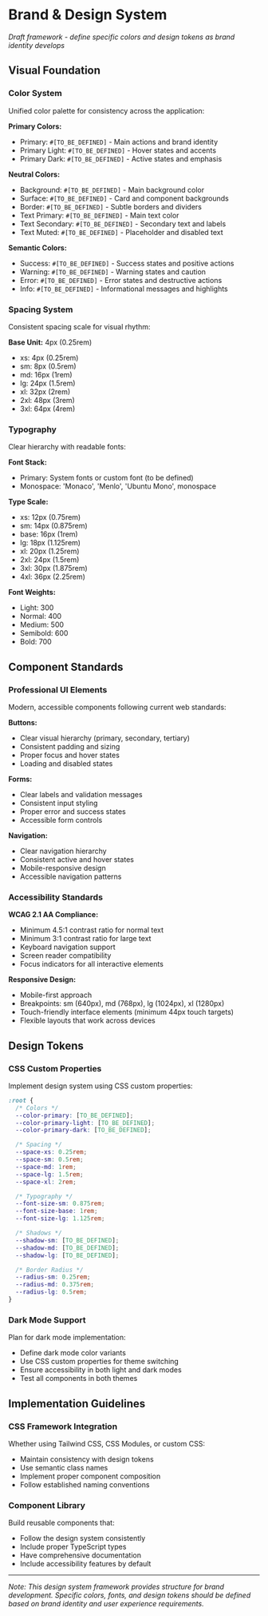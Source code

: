 # Brand & Design System

_Draft framework - define specific colors and design tokens as brand identity develops_

## Visual Foundation

### Color System

Unified color palette for consistency across the application:

**Primary Colors:**

- Primary: `#[TO_BE_DEFINED]` - Main actions and brand identity
- Primary Light: `#[TO_BE_DEFINED]` - Hover states and accents
- Primary Dark: `#[TO_BE_DEFINED]` - Active states and emphasis

**Neutral Colors:**

- Background: `#[TO_BE_DEFINED]` - Main background color
- Surface: `#[TO_BE_DEFINED]` - Card and component backgrounds
- Border: `#[TO_BE_DEFINED]` - Subtle borders and dividers
- Text Primary: `#[TO_BE_DEFINED]` - Main text color
- Text Secondary: `#[TO_BE_DEFINED]` - Secondary text and labels
- Text Muted: `#[TO_BE_DEFINED]` - Placeholder and disabled text

**Semantic Colors:**

- Success: `#[TO_BE_DEFINED]` - Success states and positive actions
- Warning: `#[TO_BE_DEFINED]` - Warning states and caution
- Error: `#[TO_BE_DEFINED]` - Error states and destructive actions
- Info: `#[TO_BE_DEFINED]` - Informational messages and highlights

### Spacing System

Consistent spacing scale for visual rhythm:

**Base Unit:** 4px (0.25rem)

- xs: 4px (0.25rem)
- sm: 8px (0.5rem)
- md: 16px (1rem)
- lg: 24px (1.5rem)
- xl: 32px (2rem)
- 2xl: 48px (3rem)
- 3xl: 64px (4rem)

### Typography

Clear hierarchy with readable fonts:

**Font Stack:**

- Primary: System fonts or custom font (to be defined)
- Monospace: 'Monaco', 'Menlo', 'Ubuntu Mono', monospace

**Type Scale:**

- xs: 12px (0.75rem)
- sm: 14px (0.875rem)
- base: 16px (1rem)
- lg: 18px (1.125rem)
- xl: 20px (1.25rem)
- 2xl: 24px (1.5rem)
- 3xl: 30px (1.875rem)
- 4xl: 36px (2.25rem)

**Font Weights:**

- Light: 300
- Normal: 400
- Medium: 500
- Semibold: 600
- Bold: 700

## Component Standards

### Professional UI Elements

Modern, accessible components following current web standards:

**Buttons:**

- Clear visual hierarchy (primary, secondary, tertiary)
- Consistent padding and sizing
- Proper focus and hover states
- Loading and disabled states

**Forms:**

- Clear labels and validation messages
- Consistent input styling
- Proper error and success states
- Accessible form controls

**Navigation:**

- Clear navigation hierarchy
- Consistent active and hover states
- Mobile-responsive design
- Accessible navigation patterns

### Accessibility Standards

**WCAG 2.1 AA Compliance:**

- Minimum 4.5:1 contrast ratio for normal text
- Minimum 3:1 contrast ratio for large text
- Keyboard navigation support
- Screen reader compatibility
- Focus indicators for all interactive elements

**Responsive Design:**

- Mobile-first approach
- Breakpoints: sm (640px), md (768px), lg (1024px), xl (1280px)
- Touch-friendly interface elements (minimum 44px touch targets)
- Flexible layouts that work across devices

## Design Tokens

### CSS Custom Properties

Implement design system using CSS custom properties:

```css
:root {
  /* Colors */
  --color-primary: [TO_BE_DEFINED];
  --color-primary-light: [TO_BE_DEFINED];
  --color-primary-dark: [TO_BE_DEFINED];

  /* Spacing */
  --space-xs: 0.25rem;
  --space-sm: 0.5rem;
  --space-md: 1rem;
  --space-lg: 1.5rem;
  --space-xl: 2rem;

  /* Typography */
  --font-size-sm: 0.875rem;
  --font-size-base: 1rem;
  --font-size-lg: 1.125rem;

  /* Shadows */
  --shadow-sm: [TO_BE_DEFINED];
  --shadow-md: [TO_BE_DEFINED];
  --shadow-lg: [TO_BE_DEFINED];

  /* Border Radius */
  --radius-sm: 0.25rem;
  --radius-md: 0.375rem;
  --radius-lg: 0.5rem;
}
```

### Dark Mode Support

Plan for dark mode implementation:

- Define dark mode color variants
- Use CSS custom properties for theme switching
- Ensure accessibility in both light and dark modes
- Test all components in both themes

## Implementation Guidelines

### CSS Framework Integration

Whether using Tailwind CSS, CSS Modules, or custom CSS:

- Maintain consistency with design tokens
- Use semantic class names
- Implement proper component composition
- Follow established naming conventions

### Component Library

Build reusable components that:

- Follow the design system consistently
- Include proper TypeScript types
- Have comprehensive documentation
- Include accessibility features by default

---

_Note: This design system framework provides structure for brand development. Specific colors, fonts, and design tokens should be defined based on brand identity and user experience requirements._
